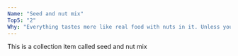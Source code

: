 ```yaml
---
Name: "Seed and nut mix"
Top5: "2"
Why: "Everything tastes more like real food with nuts in it. Unless you are alergic, I would strongly suggest you keep a big bag of walnuts in the kitchen. Adding them to just about any dish, whether a salad or something hot makes that dish a more satisfying meal. Nuts are the closest thing to steak that isn't steak. Just keep an eye on the weight measurement, they pack a lot of calories so remeber to track carefully once you're on maintenance (in the fast phase you can only squeeze three or four walnut halves into your dish so arguably not worth it but that's for you to decide)"
---
```


This is a collection item called seed and nut mix

<p style="clear: both;">&nbsp;</p>



